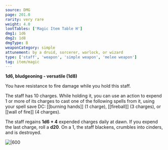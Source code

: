 ```yaml
---
source: DMG
page: 201.0
rarity: very rare
weight: 4.0
lootTables: ['Magic Item Table H']
dmg1: 1d6
dmg2: 1d8
dmgType: B
weaponCategory: simple
attunement: by a druid, sorcerer, warlock, or wizard
type: ['staff', 'weapon', 'simple weapon', 'melee weapon']
tag: item/magic
---
```


**1d6, bludgeoning - versatile (1d8)**

You have resistance to fire damage while you hold this staff.

The staff has 10 charges. While holding it, you can use an action to expend 1 or more of its charges to cast one of the following spells from it, using your spell save DC: [[burning hands]] (1 charge), [[fireball]] (3 charges), or [[wall of fire]] (4 charges).

The staff regains **1d6 + 4** expended charges daily at dawn. If you expend the last charge, roll a **d20**. On a 1, the staff blackens, crumbles into cinders, and is destroyed.


![|600](https://5e.tools/img/items/DMG/Staff%20of%20Fire.jpg)